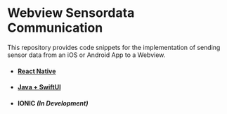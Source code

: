 # Webview Sensordata Communication

This repository provides code snippets for the implementation of sending sensor data from an iOS or Android App to a Webview.  
  

- #### **[React Native](https://github.com/Unicorns-and-Unicorns/webview-sensordata/tree/main/react-native)**
- #### **[Java + SwiftUI](https://github.com/Unicorns-and-Unicorns/webview-sensordata/tree/main/java-swiftui)**
- #### IONIC  *(In Development)*

